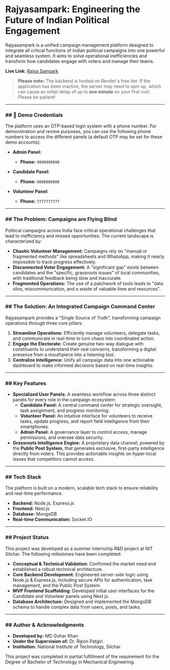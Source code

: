 # Rajyasampark: Engineering the Future of Indian Political Engagement

Rajyasampark is a unified campaign management platform designed to integrate all critical functions of Indian political campaigns into one powerful and seamless system. It aims to solve operational inefficiencies and transform how candidates engage with voters and manage their teams.

**Live Link:** [Rajya Sampark](https://rajyasampark.vercel.app/)

> **Please note:** The backend is hosted on Render's free tier. If the application has been inactive, the server may need to spin up, which can cause an initial delay of up to **one minute** on your first visit. Please be patient!

---

### ## 🔑 Demo Credentials

The platform uses an OTP-based login system with a phone number. For demonstration and review purposes, you can use the following phone numbers to access the different panels (a default OTP may be set for these demo accounts):

* **Admin Panel:**
    * **Phone:** `9999999999`

* **Candidate Panel:**
    * **Phone:** `8888888888`

* **Volunteer Panel:**
    * **Phone:** `7777777777`

---

### ## The Problem: Campaigns are Flying Blind

Political campaigns across India face critical operational challenges that lead to inefficiency and missed opportunities. The current landscape is characterized by:

* **Chaotic Volunteer Management:** Campaigns rely on "manual or fragmented methods" like spreadsheets and WhatsApp, making it nearly impossible to track progress effectively.
* **Disconnected Voter Engagement:** A "significant gap" exists between candidates and the "specific, grassroots issues" of local communities, with traditional feedback being slow and inaccurate.
* **Fragmented Operations:** The use of a patchwork of tools leads to "data silos, miscommunication, and a waste of valuable time and resources".

---

### ## The Solution: An Integrated Campaign Command Center

Rajyasampark provides a "Single Source of Truth", transforming campaign operations through three core pillars:

1.  **Streamline Operations:** Efficiently manage volunteers, delegate tasks, and communicate in real-time to turn chaos into coordinated action.
2.  **Engage the Electorate:** Create genuine two-way dialogue with constituents to understand their real concerns, transforming a digital presence from a mouthpiece into a listening tool.
3.  **Centralize Intelligence:** Unify all campaign data into one actionable dashboard to make informed decisions based on real-time insights.

---

### ## Key Features

* **Specialized User Panels:** A seamless workflow across three distinct panels for every role in the campaign ecosystem:
    * **Candidate Panel:** A central command center for strategic oversight, task assignment, and progress monitoring.
    * **Volunteer Panel:** An intuitive interface for volunteers to receive tasks, update progress, and report field intelligence from their smartphones.
    * **Admin Panel:** A governance layer to control access, manage permissions, and oversee data security.
* **Grassroots Intelligence Engine:** A proprietary data channel, powered by the **Public Post System**, that generates exclusive, first-party intelligence directly from voters. This provides actionable insights on hyper-local issues that competitors cannot access.

---

### ## Tech Stack

The platform is built on a modern, scalable tech stack to ensure reliability and real-time performance.

* **Backend:** Node.js, Express.js
* **Frontend:** Next.js
* **Database:** MongoDB
* **Real-time Communication:** Socket.IO

---

### ## Project Status

This project was developed as a summer internship R&D project at NIT Silchar. The following milestones have been completed:

* **Conceptual & Technical Validation:** Confirmed the market need and established a robust technical architecture.
* **Core Backend Development:** Engineered server-side logic using Node.js & Express.js, including secure APIs for authentication, task management, and the Public Post System.
* **MVP Frontend Scaffolding:** Developed initial user interfaces for the Candidate and Volunteer panels using Next.js.
* **Database Architecture:** Designed and implemented the MongoDB schema to handle complex data from users, posts, and tasks.

---

### ## Author & Acknowledgments

* **Developed by:** MD Gohar Khan
* **Under the Supervision of:** Dr. Ripon Patgiri
* **Institution:** National Institute of Technology, Silchar

This project was completed in partial fulfillment of the requirement for the Degree of Bachelor of Technology in Mechanical Engineering.
